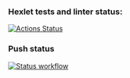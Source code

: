 ### Hexlet tests and linter status:
[![Actions Status](https://github.com/mikonoid/devops-for-programmers-project-lvl1/workflows/hexlet-check/badge.svg)](https://github.com/mikonoid/devops-for-programmers-project-lvl1/actions)

### Push status

[![Status workflow](https://github.com/mikonoid/devops-for-programmers-project-lvl1/actions/workflows/push.yml/badge.svg)](https://github.com/mikonoid/devops-for-programmers-project-lvl1/actions/workflows/push.yml)
